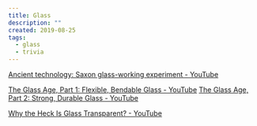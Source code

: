 ```yaml
---
title: Glass
description: ""
created: 2019-08-25
tags:
  - glass
  - trivia
---
```


[Ancient technology: Saxon glass-working experiment - YouTube](https://www.youtube.com/watch?v=Sr17NtDxm-c)

[The Glass Age, Part 1: Flexible, Bendable Glass - YouTube](https://www.youtube.com/watch?v=12OSBJwogFc)
[The Glass Age, Part 2: Strong, Durable Glass - YouTube](https://www.youtube.com/watch?v=13B5K_lAabw)

[Why the Heck Is Glass Transparent? - YouTube](https://www.youtube.com/watch?v=FnDP1sjKGfU)
